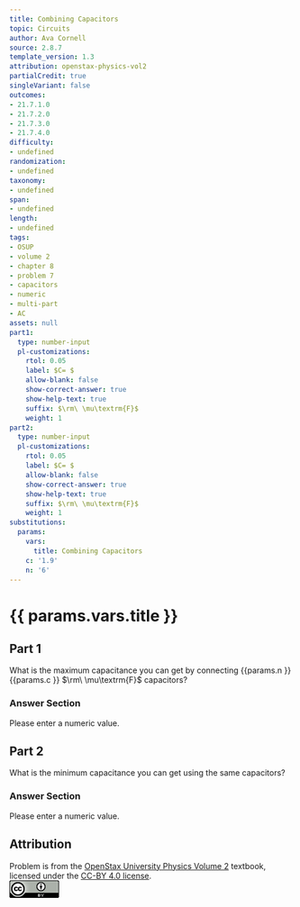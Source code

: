 ```yaml
---
title: Combining Capacitors
topic: Circuits
author: Ava Cornell
source: 2.8.7
template_version: 1.3
attribution: openstax-physics-vol2
partialCredit: true
singleVariant: false
outcomes:
- 21.7.1.0
- 21.7.2.0
- 21.7.3.0
- 21.7.4.0
difficulty:
- undefined
randomization:
- undefined
taxonomy:
- undefined
span:
- undefined
length:
- undefined
tags:
- OSUP
- volume 2
- chapter 8
- problem 7
- capacitors
- numeric
- multi-part
- AC
assets: null
part1:
  type: number-input
  pl-customizations:
    rtol: 0.05
    label: $C= $
    allow-blank: false
    show-correct-answer: true
    show-help-text: true
    suffix: $\rm\ \mu\textrm{F}$
    weight: 1
part2:
  type: number-input
  pl-customizations:
    rtol: 0.05
    label: $C= $
    allow-blank: false
    show-correct-answer: true
    show-help-text: true
    suffix: $\rm\ \mu\textrm{F}$
    weight: 1
substitutions:
  params:
    vars:
      title: Combining Capacitors
    c: '1.9'
    n: '6'
---
```

# {{ params.vars.title }}

## Part 1

What is the maximum capacitance you can get by connecting {{params.n }} {{params.c }} $\rm\ \mu\textrm{F}$ capacitors?

### Answer Section

Please enter a numeric value.

## Part 2

What is the minimum capacitance you can get using the same capacitors?

### Answer Section

Please enter a numeric value.

## Attribution

Problem is from the [OpenStax University Physics Volume 2](https://openstax.org/details/books/university-physics-volume-2) textbook, licensed under the [CC-BY 4.0 license](https://creativecommons.org/licenses/by/4.0/).<br>![Image representing the Creative Commons 4.0 BY license.](https://raw.githubusercontent.com/firasm/bits/master/by.png)